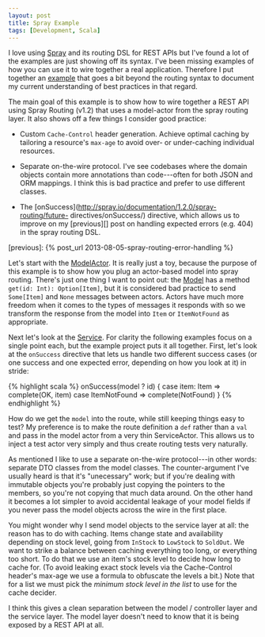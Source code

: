 ```yaml
---
layout: post
title: Spray Example
tags: [Development, Scala]
---
```


I love using [Spray](http://spray.io) and its routing DSL for REST
APIs but I've found a lot of the examples are just showing off its
syntax. I've been missing examples of how you can use it to wire
together a real application. Therefore I put together an
[example](https://github.com/stig/spray-example/) that goes a bit
beyond the routing syntax to document my current understanding of best
practices in that regard. 

The main goal of this example is to show how to wire together a REST
API using Spray Routing (v1.2) that uses a model-actor from the spray
routing layer. It also shows off a few things I consider good
practice:

* Custom `Cache-Control` header generation. Achieve optimal caching by
tailoring a resource's `max-age` to avoid over- or under-caching
individual resources.

* Separate on-the-wire protocol. I've see codebases where the domain
objects contain more annotations than code---often for both JSON and
ORM mappings. I think this is bad practice and prefer to use different
classes.

* The
[onSuccess](http://spray.io/documentation/1.2.0/spray-routing/future-
directives/onSuccess/) directive, which allows us to improve on my
[previous][] post on handling expected errors (e.g. 404) in the spray
routing DSL.

[previous]: {% post_url 2013-08-05-spray-routing-error-handling %}

Let's start with the [ModelActor][]. It is really just a toy, because
the purpose of this example is to show how you plug an actor-based
model into spray routing. There's just one thing I want to point out:
the [Model][] has a method `get(id: Int): Option[Item]`, but it is
considered bad practice to send `Some[Item]` and `None` messages
between actors. Actors have much more freedom when it comes to the
types of messages it responds with so we transform the response from
the model into `Item` or `ItemNotFound` as appropriate.

[modelactor]: https://github.com/stig/spray-example/blob/master/src/main/scala/example/ModelActor.scala
[model]: https://github.com/stig/spray-example/blob/master/src/main/scala/example/Model.scala
[service]: https://github.com/stig/spray-example/blob/master/src/main/scala/example/Service.scala

Next let's look at the [Service][]. For clarity the following examples
focus on a single point each, but the example project puts it all
together. First, let's look at the `onSuccess` directive that lets us
handle two different success cases (or one success and one expected
error, depending on how you look at it) in stride:

{% highlight scala %}
onSuccess(model ? id) {
    case item: Item => complete(OK, item)
    case ItemNotFound => complete(NotFound)
}
{% endhighlight %}

How do we get the `model` into the route, while still keeping things
easy to test?  My preference is to make the route definition a `def`
rather than a `val` and pass in the model actor from a very thin
ServiceActor. This allows us to inject a test actor very simply and
thus create routing tests very naturally.

As mentioned I like to use a separate on-the-wire protocol---in other
words: separate DTO classes from the model classes. The
counter-argument I've usually heard is that it's "unecessary" work;
but if you're dealing with immutable objects you're probably just
copying the pointers to the members, so you're not copying that much
data around. On the other hand it becomes a lot simpler to avoid
accidental leakage of your model fields if you never pass the model
objects across the wire in the first place.

You might wonder why I send model objects to the service layer at
all: the reason has to do with caching.  Items change state and
availability depending on stock level, going from `InStock` to
`LowStock` to `SoldOut`. We want to strike a balance between caching
everything too long, or everything too short. To do that we use an
item's stock level to decide how long to cache for. (To avoid leaking
exact stock levels via the Cache-Control header's max-age we use a
formula to obfuscate the levels a bit.)  Note that for a list we must
pick the *minimum stock level in the list* to use for the cache
decider.

I think this gives a clean separation between the model / controller
layer and the service layer. The model layer doesn't need to know that
it is being exposed by a REST API at all.
